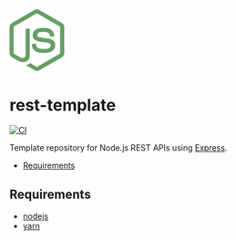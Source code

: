 <img src="./docs/node.svg" alt="nodejs logo" width="96" />

# rest-template

[![CI](https://github.com/ajliv/rest-template/actions/workflows/ci.yml/badge.svg)](https://github.com/ajliv/rest-template/actions/workflows/ci.yml)

Template repository for Node.js REST APIs using [Express](https://expressjs.com).

- [Requirements](#requirements)

## Requirements

- [nodejs](https://nodejs.org/en/)
- [yarn](https://yarnpkg.com/en/docs/install)
